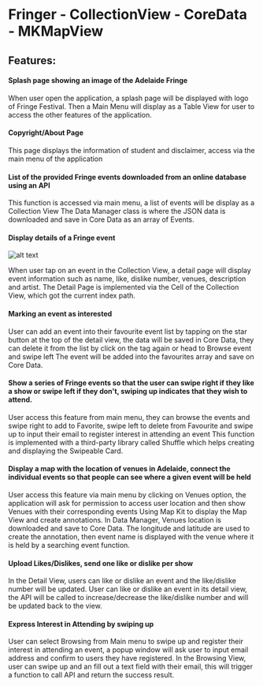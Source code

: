 # Fringer - CollectionView - CoreData - MKMapView 
## **Features:**
#### Splash page showing an image of the Adelaide Fringe
When user open the application, a splash page will be displayed with logo of Fringe Festival. Then a Main Menu will display as a Table View for user to access the other features of the application.
#### Copyright/About Page
This page displays the information of student and disclaimer, access via the main menu of the application
#### List of the provided Fringe events downloaded from an online database using an API
This function is accessed via main menu, a list of events will be display as a Collection View
The Data Manager class is where the JSON data is downloaded and save in Core Data as an array of Events.
#### Display details of a Fringe event
![alt text](https://github.com/UyenTran218/Swift-Collection-View-Core-Data-MKMapView/blob/master/ezgif.com-gif-maker.gif?raw=true)

When user tap on an event in the Collection View, a detail page will display event information such as name, like, dislike number, venues, description and artist.
The Detail Page is implemented via the Cell of the Collection View, which got the current index path. 
#### Marking an event as interested
User can add an event into their favourite event list by tapping on the star button at the top of the detail view, the data will be saved in Core Data, they can delete it from the list by click on the tag again or head to Browse event and swipe left
The event will be added into the favourites array and save on Core Data. 
#### Show a series of Fringe events so that the user can swipe right if they like a show or swipe left if they don't, swiping up indicates that they wish to attend.
User access this feature from main menu, they can browse the events and swipe right to add to Favorite, swipe left to delete from Favourite and swipe up to input their email to register interest in attending an event
This function is implemented with a third-party library called Shuffle which helps creating and displaying the Swipeable Card. 
#### Display a map with the location of venues in Adelaide, connect the individual events so that people can see where a given event will be held
User access this feature via main menu by clicking on Venues option, the application will ask for permission to access user location and then show Venues with their corresponding events
Using Map Kit to display the Map View and create annotations. In Data Manager, Venues location is downloaded and save to Core Data. The longitude and latitude are used to create the annotation, then event name is displayed with the venue where it is held by a searching event function.
#### Upload Likes/Dislikes, send one like or dislike per show
In the Detail View, users can like or dislike an event and the like/dislike number will be updated.
User can like or dislike an event in its detail view, the API will be called to increase/decrease the like/dislike number and will be updated back to the view.
#### Express Interest in Attending by swiping up
User can select Browsing from Main menu to swipe up and register their interest in attending an event, a popup window will ask user to input email address and confirm to users they have registered.
In the Browsing View, user can swipe up and an fill out a text field with their email, this will trigger a function to call API and return the success result.

